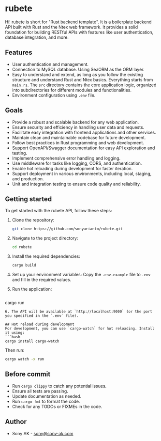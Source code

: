 # rubete

Hi! rubete is short for "Rust backend template". It is a boilerplate backend API built with Rust and the Ntex web framework. It provides a solid foundation for building RESTful APIs with features like user authentication, database integration, and more.

## Features

- User authentication and management.
- Connection to MySQL database. Using SeaORM as the ORM layer.
- Easy to understand and extend, as long as you follow the existing structure and understand Rust and Ntex basics. Everything starts from `main.rs`. The `src` directory contains the core application logic, organized into subdirectories for different modules and functionalities.
- Environment configuration using `.env` file.

## Goals
- Provide a robust and scalable backend for any web application.
- Ensure security and efficiency in handling user data and requests.
- Facilitate easy integration with frontend applications and other services.
- Maintain clean and maintainable codebase for future development.
- Follow best practices in Rust programming and web development.
- Support OpenAPI/Swagger documentation for easy API exploration and testing.
- Implement comprehensive error handling and logging.
- Use middleware for tasks like logging, CORS, and authentication.
- Enable hot reloading during development for faster iteration.
- Support deployment in various environments, including local, staging, and production.
- Unit and integration testing to ensure code quality and reliability.

## Getting started

To get started with the rubete API, follow these steps:

1. Clone the repository:
   ```bash
   git clone https://github.com/sonyarianto/rubete.git
   ```

2. Navigate to the project directory:
   ```bash
   cd rubete
   ```

3. Install the required dependencies:
   ```bash
   cargo build
   ```

4. Set up your environment variables:
   Copy the `.env.example` file to `.env` and fill in the required values.

5. Run the application:
   ```bash
cargo run
   ```
6. The API will be available at `http://localhost:9000` (or the port you specified in the `.env` file).

## Hot reload during development
For development, you can use `cargo-watch` for hot reloading. Install it using:
```bash
cargo install cargo-watch
```
Then run:
```bash
cargo watch -x run
```

## Before commit
- Run `cargo clippy` to catch any potential issues.
- Ensure all tests are passing.
- Update documentation as needed.
- Run `cargo fmt` to format the code.
- Check for any TODOs or FIXMEs in the code.

## Author
- Sony AK - [sony@sony-ak.com](https://sony-ak.com)